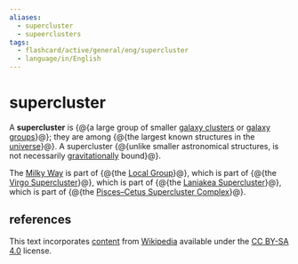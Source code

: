 ```yaml
---
aliases:
  - supercluster
  - supeerclusters
tags:
  - flashcard/active/general/eng/supercluster
  - language/in/English
---
```


# supercluster

A __supercluster__ is {@{a large group of smaller [galaxy clusters](galaxy%20cluster.md) or [galaxy groups](galaxy%20group.md)}@}; they are among {@{the largest known structures in the [universe](universe.md)}@}. A supercluster {@{unlike smaller astronomical structures, is not necessarily [gravitationally](gravity.md) bound}@}. <!--SR:!2026-05-08,472,310!2025-07-01,282,330!2025-04-16,219,319-->

The [Milky Way](Milky%20Way.md) is part of {@{the [Local Group](Local%20Group.md)}@}, which is part of {@{the [Virgo Supercluster](Virgo%20Supercluster.md)}@}, which is part of {@{the [Laniakea Supercluster](Laniakea%20Supercluster.md)}@}, which is part of {@{the [Pisces–Cetus Supercluster Complex](Pisces–Cetus%20Supercluster%20Complex.md)}@}. <!--SR:!2026-09-05,557,310!2026-03-21,417,290!2026-04-17,435,290!2026-05-15,480,310-->

## references

This text incorporates [content](https://en.wikipedia.org/wiki/supercluster) from [Wikipedia](Wikipedia.md) available under the [CC BY-SA 4.0](https://creativecommons.org/licenses/by-sa/4.0/) license.
